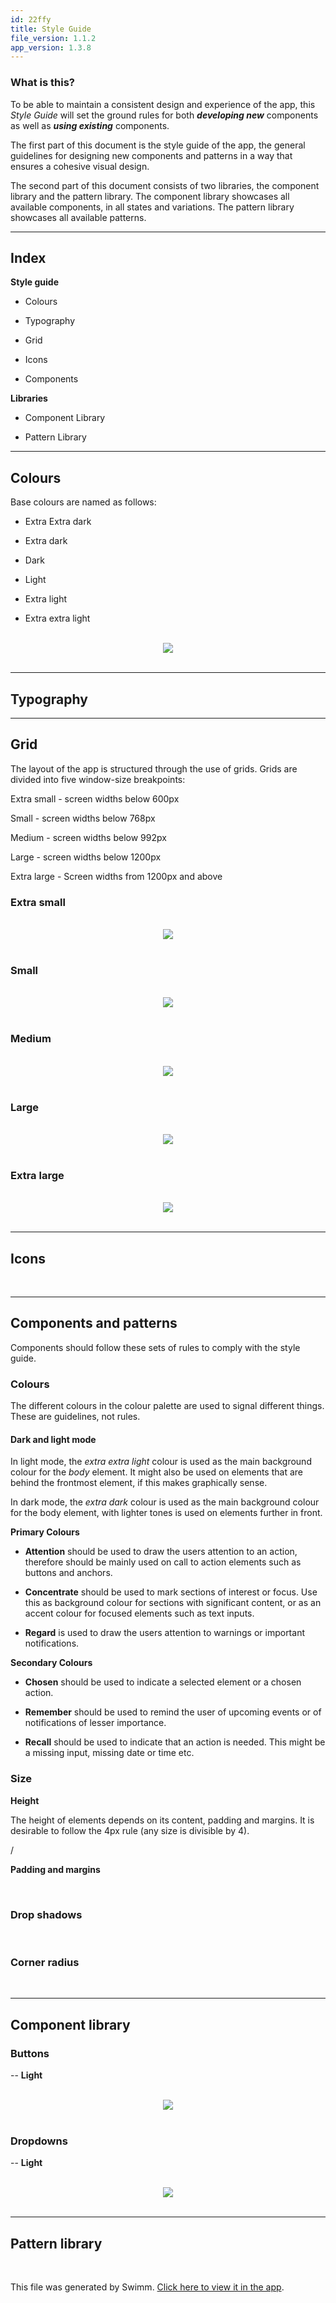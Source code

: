 ```yaml
---
id: 22ffy
title: Style Guide
file_version: 1.1.2
app_version: 1.3.8
---
```


### What is this?

To be able to maintain a consistent design and experience of the app, this _Style Guide_ will set the ground rules for both **_developing new_** components as well as **_using existing_** components.

The first part of this document is the style guide of the app, the general guidelines for designing new components and patterns in a way that ensures a cohesive visual design.

The second part of this document consists of two libraries, the component library and the pattern library. The component library showcases all available components, in all states and variations. The pattern library showcases all available patterns.

* * *

## Index

**Style guide**

*   Colours
    
*   Typography
    
*   Grid
    
*   Icons
    
*   Components
    

**Libraries**

*   Component Library
    
*   Pattern Library
    

* * *

## Colours

Base colours are named as follows:

*   Extra Extra dark
    
*   Extra dark
    
*   Dark
    
*   Light
    
*   Extra light
    
*   Extra extra light

<br/>

<div align="center"><img src="https://firebasestorage.googleapis.com/v0/b/swimmio-content/o/repositories%2FZ2l0aHViJTNBJTNBdnVyZGVybWVnJTNBJTNBVGhvbWFzU3RvcmhhdWc%3D%2F93b178b6-1775-4093-a208-835df9b1d719.png?alt=media&token=2a49f35b-69d7-4a6f-a05d-e0d1ef3f4f46" style="width:'100%'"/></div>

<br/>

* * *

## Typography

* * *

## Grid

The layout of the app is structured through the use of grids. Grids are divided into five window-size breakpoints:

Extra small - screen widths below 600px

Small - screen widths below 768px

Medium - screen widths below 992px

Large - screen widths below 1200px

Extra large - Screen widths from 1200px and above

### Extra small

<br/>

<div align="center"><img src="https://firebasestorage.googleapis.com/v0/b/swimmio-content/o/repositories%2FZ2l0aHViJTNBJTNBdnVyZGVybWVnJTNBJTNBVGhvbWFzU3RvcmhhdWc%3D%2F3192fb5b-2750-43c2-8ff7-61cb8138d60c.png?alt=media&token=1a977799-0323-4f25-ab4c-57914ec19a95" style="width:'25%'"/></div>

<br/>

### Small

<br/>

<div align="center"><img src="https://firebasestorage.googleapis.com/v0/b/swimmio-content/o/repositories%2FZ2l0aHViJTNBJTNBdnVyZGVybWVnJTNBJTNBVGhvbWFzU3RvcmhhdWc%3D%2Fc83fc305-b3da-41a7-89c3-42473ed21450.png?alt=media&token=bd89ea16-c821-4d65-961c-d56bb917c792" style="width:'50%'"/></div>

<br/>

### Medium

<br/>

<div align="center"><img src="https://firebasestorage.googleapis.com/v0/b/swimmio-content/o/repositories%2FZ2l0aHViJTNBJTNBdnVyZGVybWVnJTNBJTNBVGhvbWFzU3RvcmhhdWc%3D%2F0f414526-e732-4901-9823-4b76d3e5a006.png?alt=media&token=4cc4dc65-9840-426c-a592-c802263305de" style="width:'100%'"/></div>

<br/>

### Large

<br/>

<div align="center"><img src="https://firebasestorage.googleapis.com/v0/b/swimmio-content/o/repositories%2FZ2l0aHViJTNBJTNBdnVyZGVybWVnJTNBJTNBVGhvbWFzU3RvcmhhdWc%3D%2F3ed2be1d-bfae-4d1d-a688-ff571e35691c.png?alt=media&token=c474097b-67fa-4d49-b865-57a8760608fd" style="width:'100%'"/></div>

<br/>

### Extra large

<br/>

<div align="center"><img src="https://firebasestorage.googleapis.com/v0/b/swimmio-content/o/repositories%2FZ2l0aHViJTNBJTNBdnVyZGVybWVnJTNBJTNBVGhvbWFzU3RvcmhhdWc%3D%2F5b8290b2-75fe-410f-ac1f-c5f1481a3d92.png?alt=media&token=2a6978df-5e65-4fe5-af08-c31aa36c4364" style="width:'100%'"/></div>

<br/>

* * *

## Icons

<br/>

* * *

## Components and patterns

Components should follow these sets of rules to comply with the style guide.

### Colours

The different colours in the colour palette are used to signal different things. These are guidelines, not rules.

#### **Dark and light mode**

In light mode, the _extra extra light_ colour is used as the main background colour for the _body_ element. It might also be used on elements that are behind the frontmost element, if this makes graphically sense.

In dark mode, the _extra dark_ colour is used as the main background colour for the body element, with lighter tones is used on elements further in front.

**Primary Colours**

*   **Attention** should be used to draw the users attention to an action, therefore should be mainly used on call to action elements such as buttons and anchors.
    
*   **Concentrate** should be used to mark sections of interest or focus. Use this as background colour for sections with significant content, or as an accent colour for focused elements such as text inputs.
    
*   **Regard** is used to draw the users attention to warnings or important notifications.
    

**Secondary Colours**

*   **Chosen** should be used to indicate a selected element or a chosen action.
    
*   **Remember** should be used to remind the user of upcoming events or of notifications of lesser importance.
    
*   **Recall** should be used to indicate that an action is needed. This might be a missing input, missing date or time etc.
    

### Size

**Height**

The height of elements depends on its content, padding and margins. It is desirable to follow the 4px rule (any size is divisible by 4).

/

**Padding and margins**

<br/>

### Drop shadows

<br/>

### Corner radius

<br/>

* * *

## Component library

### Buttons

\-- **Light**

<br/>

<div align="center"><img src="https://firebasestorage.googleapis.com/v0/b/swimmio-content/o/repositories%2FZ2l0aHViJTNBJTNBdnVyZGVybWVnJTNBJTNBVGhvbWFzU3RvcmhhdWc%3D%2Fc7b29a91-d516-4a48-99a6-95772291e3d2.png?alt=media&token=77496eb0-c2a8-4a8c-9dd1-8d7e079ab339" style="width:'100%'"/></div>

<br/>

### Dropdowns

\-- **Light**

<br/>

<div align="center"><img src="https://firebasestorage.googleapis.com/v0/b/swimmio-content/o/repositories%2FZ2l0aHViJTNBJTNBdnVyZGVybWVnJTNBJTNBVGhvbWFzU3RvcmhhdWc%3D%2Fdd98293a-20bd-41f5-a82b-141847b4c529.png?alt=media&token=8e4e9c95-19e3-4b0f-b455-3e0ce3eaa750" style="width:'100%'"/></div>

<br/>

* * *

## Pattern library

<br/>

This file was generated by Swimm. [Click here to view it in the app](https://app.swimm.io/repos/Z2l0aHViJTNBJTNBdnVyZGVybWVnJTNBJTNBVGhvbWFzU3RvcmhhdWc=/docs/22ffy).

